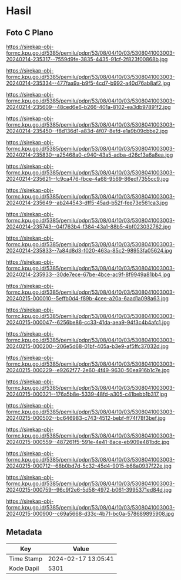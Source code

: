 # Hasil

## Foto C Plano

https://sirekap-obj-formc.kpu.go.id/5385/pemilu/pdpr/53/08/04/10/03/5308041003003-20240214-235317--7559d9fe-3835-4435-91cf-2f823f00868b.jpg

https://sirekap-obj-formc.kpu.go.id/5385/pemilu/pdpr/53/08/04/10/03/5308041003003-20240214-235334--477faa9a-b9f5-4cd7-b992-a40d76ab8af2.jpg

https://sirekap-obj-formc.kpu.go.id/5385/pemilu/pdpr/53/08/04/10/03/5308041003003-20240214-235609--48ced6e6-b266-401a-8102-ea3db97891f2.jpg

https://sirekap-obj-formc.kpu.go.id/5385/pemilu/pdpr/53/08/04/10/03/5308041003003-20240214-235450--f8d136d1-a83d-4f07-8efd-e1a9b09cbbe2.jpg

https://sirekap-obj-formc.kpu.go.id/5385/pemilu/pdpr/53/08/04/10/03/5308041003003-20240214-235830--a25468a0-c940-43a5-adba-d26c13a6a8ea.jpg

https://sirekap-obj-formc.kpu.go.id/5385/pemilu/pdpr/53/08/04/10/03/5308041003003-20240214-235621--fc9ca476-fbce-4a68-9569-86edf7355cc9.jpg

https://sirekap-obj-formc.kpu.go.id/5385/pemilu/pdpr/53/08/04/10/03/5308041003003-20240214-235649--ab244543-dff5-45ad-b52f-fee73e561ca3.jpg

https://sirekap-obj-formc.kpu.go.id/5385/pemilu/pdpr/53/08/04/10/03/5308041003003-20240214-235743--04f763b4-f384-43a1-88b5-4bf023032762.jpg

https://sirekap-obj-formc.kpu.go.id/5385/pemilu/pdpr/53/08/04/10/03/5308041003003-20240214-235833--7a84d8d3-f020-463a-85c2-98953fa05624.jpg

https://sirekap-obj-formc.kpu.go.id/5385/pemilu/pdpr/53/08/04/10/03/5308041003003-20240214-235933--30de7ece-67be-4bce-ac9f-8f9949a81bb4.jpg

https://sirekap-obj-formc.kpu.go.id/5385/pemilu/pdpr/53/08/04/10/03/5308041003003-20240215-000010--5effb0d4-f89b-4cee-a20a-6aad1a098a63.jpg

https://sirekap-obj-formc.kpu.go.id/5385/pemilu/pdpr/53/08/04/10/03/5308041003003-20240215-000047--6256be86-cc33-41da-aea9-94f3c4b4afc1.jpg

https://sirekap-obj-formc.kpu.go.id/5385/pemilu/pdpr/53/08/04/10/03/5308041003003-20240215-000200--206e5d68-01bf-405a-b3e9-af5ffc37032d.jpg

https://sirekap-obj-formc.kpu.go.id/5385/pemilu/pdpr/53/08/04/10/03/5308041003003-20240215-000229--e9262f77-2e60-4f49-9630-50ea916b1c7e.jpg

https://sirekap-obj-formc.kpu.go.id/5385/pemilu/pdpr/53/08/04/10/03/5308041003003-20240215-000321--176a5b8e-5339-48fd-a305-c41bebb1b317.jpg

https://sirekap-obj-formc.kpu.go.id/5385/pemilu/pdpr/53/08/04/10/03/5308041003003-20240215-000502--bc646983-c743-4512-bebf-ff74f78f3bef.jpg

https://sirekap-obj-formc.kpu.go.id/5385/pemilu/pdpr/53/08/04/10/03/5308041003003-20240215-000559--487261f5-591e-4e41-8ace-eb909e481bdc.jpg

https://sirekap-obj-formc.kpu.go.id/5385/pemilu/pdpr/53/08/04/10/03/5308041003003-20240215-000712--68b0bd7d-5c32-45d4-9015-b68a0937f22e.jpg

https://sirekap-obj-formc.kpu.go.id/5385/pemilu/pdpr/53/08/04/10/03/5308041003003-20240215-000759--96c9f2e6-5d58-4972-b061-3995371ed84d.jpg

https://sirekap-obj-formc.kpu.go.id/5385/pemilu/pdpr/53/08/04/10/03/5308041003003-20240215-000900--c69a5668-d33c-4b71-bc0a-578689895908.jpg


## Metadata

| Key        | Value               |
| ---------- | ------------------- |
| Time Stamp | 2024-02-17 13:05:41 |
| Kode Dapil | 5301                |



